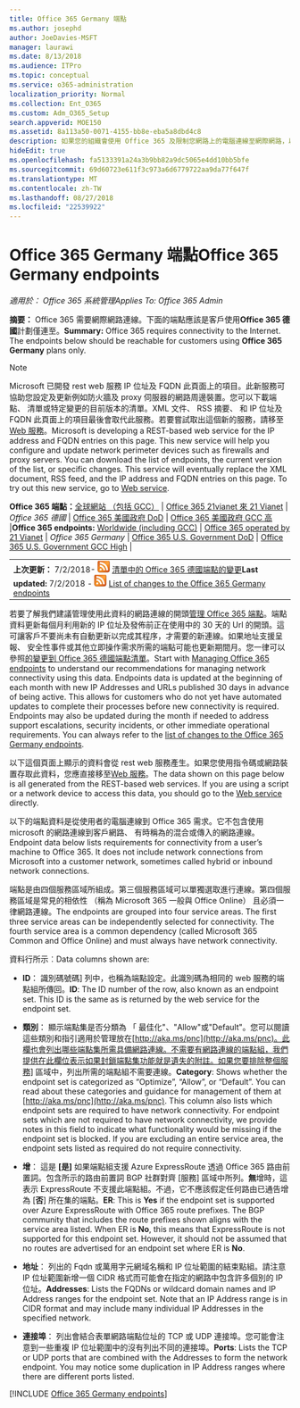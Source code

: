 ```yaml
---
title: Office 365 Germany 端點
ms.author: josephd
author: JoeDavies-MSFT
manager: laurawi
ms.date: 8/13/2018
ms.audience: ITPro
ms.topic: conceptual
ms.service: o365-administration
localization_priority: Normal
ms.collection: Ent_O365
ms.custom: Adm_O365_Setup
search.appverid: MOE150
ms.assetid: 8a113a50-0071-4155-bb8e-eba5a8dbd4c8
description: 如果您的組織會使用 Office 365 及限制您網路上的電腦連線至網際網路，以下您會發現端點 （Fqdn、 連接埠、 Url 及 IPv4 和 IPv6 位址範圍），您應該包含在您輸出允許清單以確保您電腦可以成功地使用 Office 365。
hideEdit: true
ms.openlocfilehash: fa5133391a24a3b9bb82a9dc5065e4dd10bb5bfe
ms.sourcegitcommit: 69d60723e611f3c973a6d6779722aa9da77f647f
ms.translationtype: MT
ms.contentlocale: zh-TW
ms.lasthandoff: 08/27/2018
ms.locfileid: "22539922"
---
```

# <a name="office-365-germany-endpoints"></a><span data-ttu-id="f94bb-103">Office 365 Germany 端點</span><span class="sxs-lookup"><span data-stu-id="f94bb-103">Office 365 Germany endpoints</span></span>

 <span data-ttu-id="f94bb-104">*適用於： Office 365 系統管理*</span><span class="sxs-lookup"><span data-stu-id="f94bb-104">*Applies To: Office 365 Admin*</span></span>

<span data-ttu-id="f94bb-p101">**摘要：** Office 365 需要網際網路連線。下面的端點應該是客戶使用**Office 365 德國**計劃僅連至。</span><span class="sxs-lookup"><span data-stu-id="f94bb-p101">**Summary:** Office 365 requires connectivity to the Internet. The endpoints below should be reachable for customers using **Office 365 Germany** plans only.</span></span>
  
> [!NOTE]
> <span data-ttu-id="f94bb-p102">Microsoft 已開發 rest web 服務 IP 位址及 FQDN 此頁面上的項目。此新服務可協助您設定及更新例如防火牆及 proxy 伺服器的網路周邊裝置。您可以下載端點、 清單或特定變更的目前版本的清單。XML 文件、 RSS 摘要、 和 IP 位址及 FQDN 此頁面上的項目最後會取代此服務。若要嘗試取出這個新的服務，請移至[Web 服務](managing-office-365-endpoints.md#webservice)。</span><span class="sxs-lookup"><span data-stu-id="f94bb-p102">Microsoft is developing a REST-based web service for the IP address and FQDN entries on this page. This new service will help you configure and update network perimeter devices such as firewalls and proxy servers. You can download the list of endpoints, the current version of the list, or specific changes. This service will eventually replace the XML document, RSS feed, and the IP address and FQDN entries on this page. To try out this new service, go to [Web service](managing-office-365-endpoints.md#webservice).</span></span> 
  
 <span data-ttu-id="f94bb-112">**Office 365 端點：**[全球網站 （包括 GCC）](urls-and-ip-address-ranges.md)  |  [Office 365 21vianet 來 21 Vianet](urls-and-ip-address-ranges-21vianet.md)  | *Office 365 德國* | [Office 365 美國政府 DoD](office-365-u-s-government-dod-endpoints.md) | [Office 365 美國政府 GCC 高](office-365-u-s-government-gcc-high-endpoints.md)  |</span><span class="sxs-lookup"><span data-stu-id="f94bb-112">**Office 365 endpoints:** [Worldwide (including GCC)](urls-and-ip-address-ranges.md)  | [Office 365 operated by 21 Vianet](urls-and-ip-address-ranges-21vianet.md)  | *Office 365 Germany* | [Office 365 U.S. Government DoD](office-365-u-s-government-dod-endpoints.md) | [Office 365 U.S. Government GCC High](office-365-u-s-government-gcc-high-endpoints.md)  |</span></span>
  
|||
|:-----|:-----|
|<span data-ttu-id="f94bb-113">**上次更新：** 7/2/2018- ![RSS](media/5dc6bb29-25db-4f44-9580-77c735492c4b.png) [清單中的 Office 365 德國端點的變更](office-365-germany-endpoints-change-log.md)</span><span class="sxs-lookup"><span data-stu-id="f94bb-113">**Last updated:** 7/2/2018 - ![RSS](media/5dc6bb29-25db-4f44-9580-77c735492c4b.png) [List of changes to the Office 365 Germany endpoints](office-365-germany-endpoints-change-log.md)</span></span>||

<span data-ttu-id="f94bb-p103">若要了解我們建議管理使用此資料的網路連線的開頭[管理 Office 365 端點](managing-office-365-endpoints.md)。端點資料更新每個月利用新的 IP 位址及發佈前正在使用中的 30 天的 Url 的開頭。這可讓客戶不要尚未有自動更新以完成其程序，才需要的新連線。如果地址支援呈報、 安全性事件或其他立即操作需求所需的端點可能也更新期間月。您一律可以參照[的變更到 Office 365 德國端點清單](office-365-germany-endpoints-change-log.md)。</span><span class="sxs-lookup"><span data-stu-id="f94bb-p103">Start with [Managing Office 365 endpoints](managing-office-365-endpoints.md) to understand our recommendations for managing network connectivity using this data. Endpoints data is updated at the beginning of each month with new IP Addresses and URLs published 30 days in advance of being active. This allows for customers who do not yet have automated updates to complete their processes before new connectivity is required. Endpoints may also be updated during the month if needed to address support escalations, security incidents, or other immediate operational requirements. You can always refer to the [list of changes to the Office 365 Germany endpoints](office-365-germany-endpoints-change-log.md).</span></span>

<span data-ttu-id="f94bb-p104">以下這個頁面上顯示的資料會從 rest web 服務產生。如果您使用指令碼或網路裝置存取此資料，您應直接移至[Web 服務](managing-office-365-endpoints.md#webservice)。</span><span class="sxs-lookup"><span data-stu-id="f94bb-p104">The data shown on this page below is all generated from the REST-based web services. If you are using a script or a network device to access this data, you should go to the [Web service](managing-office-365-endpoints.md#webservice) directly.</span></span>

<span data-ttu-id="f94bb-p105">以下的端點資料是從使用者的電腦連線到 Office 365 需求。它不包含使用 microsoft 的網路連線到客戶網路、 有時稱為的混合或傳入的網路連線。</span><span class="sxs-lookup"><span data-stu-id="f94bb-p105">Endpoint data below lists requirements for connectivity from a user’s machine to Office 365. It does not include network connections from Microsoft into a customer network, sometimes called hybrid or inbound network connections.</span></span>

<span data-ttu-id="f94bb-p106">端點是由四個服務區域所組成。第三個服務區域可以單獨選取進行連線。第四個服務區域是常見的相依性 （稱為 Microsoft 365 一般與 Office Online） 且必須一律網路連線。</span><span class="sxs-lookup"><span data-stu-id="f94bb-p106">The endpoints are grouped into four service areas. The first three service areas can be independently selected for connectivity. The fourth service area is a common dependency (called Microsoft 365 Common and Office Online) and must always have network connectivity.</span></span>

<span data-ttu-id="f94bb-126">資料行所示︰</span><span class="sxs-lookup"><span data-stu-id="f94bb-126">Data columns shown are:</span></span>

- <span data-ttu-id="f94bb-p107">**ID**： 識別碼號碼] 列中，也稱為端點設定。此識別碼為相同的 web 服務的端點組所傳回。</span><span class="sxs-lookup"><span data-stu-id="f94bb-p107">**ID**: The ID number of the row, also known as an endpoint set. This ID is the same as is returned by the web service for the endpoint set.</span></span>

- <span data-ttu-id="f94bb-p108">**類別**： 顯示端點集是否分類為 「 最佳化"、"Allow"或"Default"。您可以閱讀這些類別和指引適用於管理放在[http://aka.ms/pnc](http://aka.ms/pnc)。此欄也會列出哪些端點集所需具備網路連線。不需要有網路連線的端點組，我們提供在此欄位表示如果封鎖端點集功能就是遺失的附註。如果您要排除整個服務] 區域中，列出所需的端點組不需要連線。</span><span class="sxs-lookup"><span data-stu-id="f94bb-p108">**Category**: Shows whether the endpoint set is categorized as “Optimize”, “Allow”, or “Default”. You can read about these categories and guidance for management of them at [http://aka.ms/pnc](http://aka.ms/pnc). This column also lists which endpoint sets are required to have network connectivity. For endpoint sets which are not required to have network connectivity, we provide notes in this field to indicate what functionality would be missing if the endpoint set is blocked. If you are excluding an entire service area, the endpoint sets listed as required do not require connectivity.</span></span>

- <span data-ttu-id="f94bb-p109">**增**： 這是 **[是]** 如果端點組支援 Azure ExpressRoute 透過 Office 365 路由前置詞。包含所示的路由前置詞 BGP 社群對齊 [服務] 區域中所列。**無**增時，這表示 ExpressRoute 不支援此端點組。不過，它不應該假定任何路由已通告增為 [**否**] 所在集的端點。</span><span class="sxs-lookup"><span data-stu-id="f94bb-p109">**ER**: This is **Yes** if the endpoint set is supported over Azure ExpressRoute with Office 365 route prefixes. The BGP community that includes the route prefixes shown aligns with the service area listed. When ER is **No**, this means that ExpressRoute is not supported for this endpoint set. However, it should not be assumed that no routes are advertised for an endpoint set where ER is **No**.</span></span>

- <span data-ttu-id="f94bb-p110">**地址**： 列出的 Fqdn 或萬用字元網域名稱和 IP 位址範圍的結束點組。請注意 IP 位址範圍新增一個 CIDR 格式而可能會在指定的網路中包含許多個別的 IP 位址。</span><span class="sxs-lookup"><span data-stu-id="f94bb-p110">**Addresses**: Lists the FQDNs or wildcard domain names and IP Address ranges for the endpoint set. Note that an IP Address range is in CIDR format and may include many individual IP Addresses in the specified network.</span></span>
 
- <span data-ttu-id="f94bb-p111">**連接埠**： 列出會結合表單網路端點位址的 TCP 或 UDP 連接埠。您可能會注意到一些重複 IP 位址範圍中的沒有列出不同的連接埠。</span><span class="sxs-lookup"><span data-stu-id="f94bb-p111">**Ports**: Lists the TCP or UDP ports that are combined with the Addresses to form the network endpoint. You may notice some duplication in IP Address ranges where there are different ports listed.</span></span>

[!INCLUDE [Office 365 Germany endpoints](./includes/office-365-germany-endpoints.md)]

 

